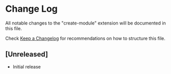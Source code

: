 # Change Log

All notable changes to the "create-module" extension will be documented in this file.

Check [Keep a Changelog](http://keepachangelog.com/) for recommendations on how to structure this file.

## [Unreleased]

- Initial release